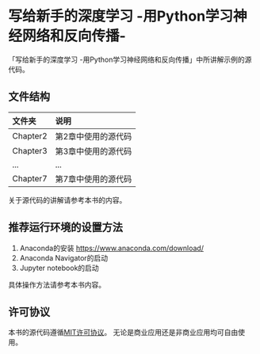 # 写给新手的深度学习 -用Python学习神经网络和反向传播-

「写给新手的深度学习 -用Python学习神经网络和反向传播」中所讲解示例的源代码。

## 文件结构

|文件夹 |说明                         |
|:--        |:--                          |
|Chapter2       |第2章中使用的源代码    |
|Chapter3       |第3章中使用的源代码    |
|...        |...                          |
|Chapter7       |第7章中使用的源代码    |

关于源代码的讲解请参考本书的内容。

## 推荐运行环境的设置方法

1. Anaconda的安装 https://www.anaconda.com/download/
2. Anaconda Navigator的启动
3. Jupyter notebook的启动

具体操作方法请参考本书内容。

## 许可协议

本书的源代码遵循[MIT许可协议](http://www.opensource.org/licenses/MIT)。
无论是商业应用还是非商业应用均可自由使用。